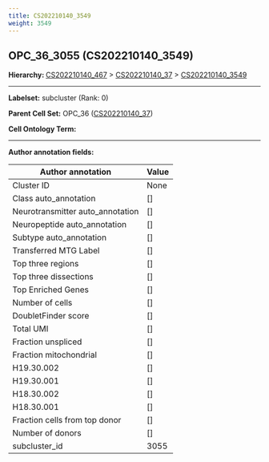 ```yaml
---
title: CS202210140_3549
weight: 3549
---
```

## OPC_36_3055 (CS202210140_3549)
<b>Hierarchy: </b>
[CS202210140_467](cell_sets/CS202210140_467.md) >
[CS202210140_37](cell_sets/CS202210140_37.md) >
[CS202210140_3549](cell_sets/CS202210140_3549.md)

---


**Labelset:** subcluster (Rank: 0)

**Parent Cell Set:** OPC_36 ([CS202210140_37](cell_sets/CS202210140_37.md))



**Cell Ontology Term:** 

[MARKER GENES.]: #


---

[TRANSFERRED ANNOTATIONS.]: #


[AUTHOR ANNOTATION FIELDS.]: #


**Author annotation fields:**

| Author annotation | Value |
|-------------------|-------|
|Cluster ID|None|
|Class auto_annotation|[]|
|Neurotransmitter auto_annotation|[]|
|Neuropeptide auto_annotation|[]|
|Subtype auto_annotation|[]|
|Transferred MTG Label|[]|
|Top three regions|[]|
|Top three dissections|[]|
|Top Enriched Genes|[]|
|Number of cells|[]|
|DoubletFinder score|[]|
|Total UMI|[]|
|Fraction unspliced|[]|
|Fraction mitochondrial|[]|
|H19.30.002|[]|
|H19.30.001|[]|
|H18.30.002|[]|
|H18.30.001|[]|
|Fraction cells from top donor|[]|
|Number of donors|[]|
|subcluster_id|3055|
